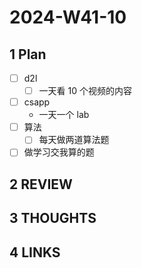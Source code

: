# 2024-W41-10

## 1 Plan

- [ ] d2l
	- [ ] 一天看 10 个视频的内容
- [ ] csapp
	- 一天一个 lab
- [ ] 算法
	- [ ] 每天做两道算法题
- [ ] 做学习交我算的题

## 2 REVIEW

## 3 THOUGHTS

## 4 LINKS
